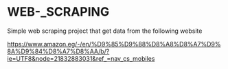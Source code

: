 # WEB-_SCRAPING




Simple web scraping project that get data from the following website





https://www.amazon.eg/-/en/%D9%85%D9%88%D8%A8%D8%A7%D9%8A%D9%84%D8%A7%D8%AA/b/?ie=UTF8&node=21832883031&ref_=nav_cs_mobiles
